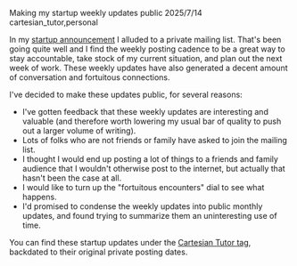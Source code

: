 Making my startup weekly updates public
2025/7/14
cartesian_tutor,personal

In my [startup announcement](/essays/startup_vibes/) I alluded to a private mailing list. That's been going quite well and I find the weekly posting cadence to be a great way to stay accountable, take stock of my current situation, and plan out the next week of work. These weekly updates have also generated a decent amount of conversation and fortuitous connections.

I've decided to make these updates public, for several reasons:

- I've gotten feedback that these weekly updates are interesting and valuable (and therefore worth lowering my usual bar of quality to push out a larger volume of writing).
- Lots of folks who are not friends or family have asked to join the mailing list.
- I thought I would end up posting a lot of things to a friends and family audience that I wouldn't otherwise post to the internet, but actually that hasn't been the case at all.
- I would like to turn up the "fortuitous encounters" dial to see what happens.
- I'd promised to condense the weekly updates into public monthly updates, and found trying to summarize them an uninteresting use of time.

You can find these startup updates under the [Cartesian Tutor tag](/essays/tags/cartesian_tutor/), backdated to their original private posting dates.
